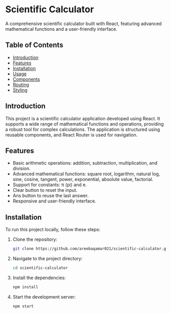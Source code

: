 # Scientific Calculator

A comprehensive scientific calculator built with React, featuring advanced mathematical functions and a user-friendly interface.

## Table of Contents

- [Introduction](#introduction)
- [Features](#features)
- [Installation](#installation)
- [Usage](#usage)
- [Components](#components)
- [Routing](#routing)
- [Styling](#styling)

## Introduction

This project is a scientific calculator application developed using React. It supports a wide range of mathematical functions and operations, providing a robust tool for complex calculations. The application is structured using reusable components, and React Router is used for navigation.

## Features

- Basic arithmetic operations: addition, subtraction, multiplication, and division.
- Advanced mathematical functions: square root, logarithm, natural log, sine, cosine, tangent, power, exponential, absolute value, factorial.
- Support for constants: π (pi) and e.
- Clear button to reset the input.
- Ans button to reuse the last answer.
- Responsive and user-friendly interface.

## Installation

To run this project locally, follow these steps:

1. Clone the repository:

   ```bash
   git clone https://github.com/areebaqamar021/scientific-calculator.git

2. Navigate to the project directory:

   ```bash
   cd scientific-calculator

3. Install the dependencies:

    ```bash
    npm install

4. Start the development server:

   ```bash
   npm start


